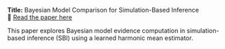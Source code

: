 **Title:** Bayesian Model Comparison for Simulation-Based Inference  
🔗 [Read the paper here](https://doi.org/10.1093/rasti/rzad051)  

This paper explores Bayesian model evidence computation in simulation-based inference (SBI) using a learned harmonic mean estimator.
